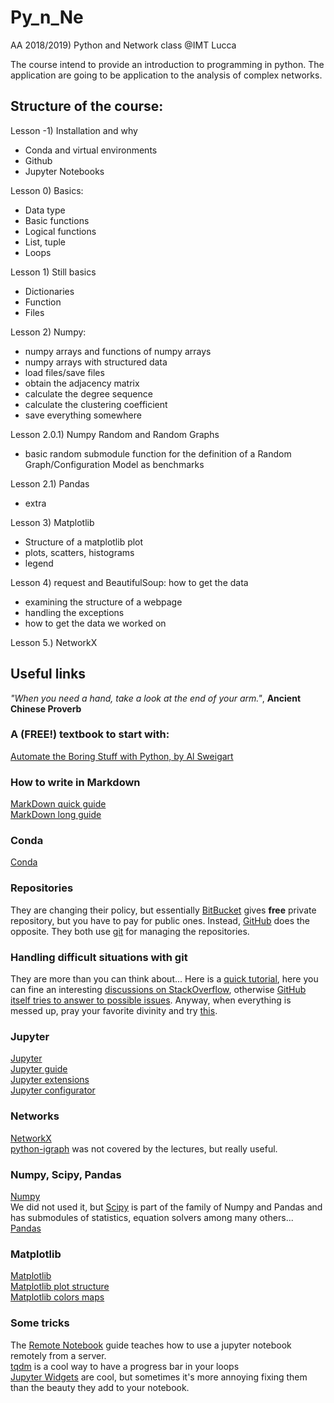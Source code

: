 # Py_n_Ne 
AA 2018/2019) Python and Network class @IMT Lucca

The course intend to provide an introduction to programming in python. The application are going to be application to the analysis of complex networks.

## Structure of the course:
Lesson -1) Installation and why
   - Conda and virtual environments
   - Github
   - Jupyter Notebooks

Lesson 0) Basics:
   - Data type
   - Basic functions
   - Logical functions
   - List, tuple
   - Loops
   
Lesson 1) Still basics
   - Dictionaries
   - Function 
   - Files
   
Lesson 2) Numpy:
   - numpy arrays and functions of numpy arrays
   - numpy arrays with structured data
   - load files/save files
   - obtain the adjacency matrix
   - calculate the degree sequence
   - calculate the clustering coefficient
   - save everything somewhere
   
Lesson 2.0.1) Numpy Random and Random Graphs
   - basic random submodule function for the definition of a Random Graph/Configuration Model as benchmarks
   
Lesson 2.1) Pandas
   - extra
   
Lesson 3) Matplotlib 
   - Structure of a matplotlib plot
   - plots, scatters, histograms
   - legend

Lesson 4) request and BeautifulSoup: how to get the data

   - examining the structure of a webpage
   - handling the exceptions
   - how to get the data we worked on
   
Lesson 5.) NetworkX




## Useful links 
_"When you need a hand, take a look at the end of your arm."_, **Ancient Chinese Proverb**

### A (FREE!) textbook to start with:
[Automate the Boring Stuff with Python, by Al Sweigart](https://automatetheboringstuff.com/)

### How to write in Markdown
[MarkDown quick guide](https://daringfireball.net/projects/markdown/syntax#link)  
[MarkDown long guide](https://markdown-guide.readthedocs.io/en/latest/index.html)

### Conda
[Conda](https://conda.io/docs/index.html)

### Repositories
They are changing their policy, but essentially [BitBucket](https://bitbucket.org/product) gives **free** private repository, but you have to pay for public ones. Instead, [GitHub](https://github.com/) does the opposite. They both use [git](https://git-scm.com/) for managing the repositories.

### Handling difficult situations with git
They are more than you can think about... Here is a [quick tutorial](https://docs.gitlab.com/ee/topics/git/numerous_undo_possibilities_in_git/), here you can fine an interesting [discussions on StackOverflow](https://stackoverflow.com/questions/44727750/how-do-i-restore-a-previous-version-as-a-new-commit-in-git), otherwise 
[GitHub itself tries to answer to possible issues](https://blog.github.com/2015-06-08-how-to-undo-almost-anything-with-git/). Anyway, when everything is messed up, pray your favorite divinity and try [this](https://git-scm.com/docs/git-merge).

### Jupyter
[Jupyter](http://jupyter.org/index.html)  
[Jupyter guide](https://jupyter-notebook.readthedocs.io/en/stable/index.html)  
[Jupyter extensions](https://github.com/ipython-contrib/jupyter_contrib_nbextensions)  
[Jupyter configurator](https://github.com/Jupyter-contrib/jupyter_nbextensions_configurator)

### Networks
[NetworkX](https://networkx.github.io/documentation/stable/index.html)<br/> 
[python-igraph](http://igraph.org/python/) was not covered by the lectures, but really useful.

### Numpy, Scipy, Pandas
[Numpy](http://www.numpy.org/ "The best module ever")<br/>
We did not used it, but [Scipy](https://scipy.org/) is part of the family of Numpy and Pandas and has submodules of statistics, equation solvers among many others...<br/>
[Pandas](http://pandas.pydata.org/pandas-docs/stable/index.html#)

### Matplotlib
[Matplotlib](https://matplotlib.org/index.html "A nightmare")  
[Matplotlib plot structure](https://matplotlib.org/tutorials/introductory/usage.html#sphx-glr-tutorials-introductory-usage-py "Something everyone should read more carefully every time")  
[Matplotlib colors maps](https://matplotlib.org/examples/color/colormaps_reference.html "Something soopercool!")

### Some tricks
The [Remote Notebook](https://coderwall.com/p/ohk6cg/remote-access-to-ipython-notebooks-via-ssh) guide teaches how to use a jupyter notebook remotely from a server.<br/>
[tqdm](https://github.com/tqdm/tqdm) is a cool way to have a progress bar in your loops<br/>
[Jupyter Widgets](https://ipywidgets.readthedocs.io/en/stable/examples/Widget%20Basics.html) are cool, but sometimes it's more annoying fixing them than the beauty they add to your notebook.
